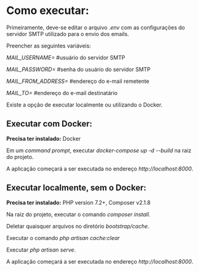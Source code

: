 # Como executar:

Primeiramente, deve-se editar o arquivo *.env* com as configurações do servidor SMTP utilizado para o envio dos emails.

Preencher as seguintes variáveis:

*MAIL_USERNAME=* #usuário do servidor SMTP

*MAIL_PASSWORD=* #senha do usuário do servidor SMTP

*MAIL_FROM_ADDRESS=* #endereço do e-mail remetente

*MAIL_TO=* #endereço do e-mail destinatário

Existe a opção de executar localmente ou utilizando o Docker.

## Executar com Docker:
**Precisa ter instalado:** Docker

Em um *command prompt*, executar *docker-compose up -d --build* na raiz do projeto.

A aplicação começará a ser executada no endereço *http://localhost:8000*.

## Executar localmente, sem o Docker:
**Precisa ter instalado:** PHP version 7.2+, Composer v2.1.8

Na raiz do projeto, executar o comando *composer install*.

Deletar quaisquer arquivos no diretório *bootstrap/cache*.

Executar o comando *php artisan cache:clear*

Executar *php artisan serve*.

A aplicação começará a ser executada no endereço *http://localhost:8000*.
